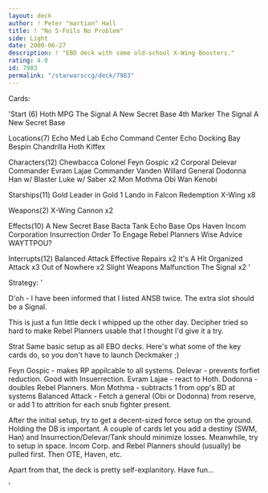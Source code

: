 ```yaml
---
layout: deck
author: ! Peter "martian" Hall
title: ! "No S-Foils No Problem"
side: Light
date: 2000-06-27
description: ! "EBO deck with some old-school X-Wing Boosters."
rating: 4.0
id: 7983
permalink: "/starwarsccg/deck/7983"
---
```

Cards: 

'Start (6)
Hoth MPG
The Signal
A New Secret Base
4th Marker
The Signal
A New Secret Base

Locations(7)
Echo Med Lab
Echo Command Center
Echo Docking Bay
Bespin
Chandrilla
Hoth
Kiffex

Characters(12)
Chewbacca
Colonel Feyn Gospic x2
Corporal Delevar
Commander Evram Lajae
Commander Vanden Willard
General Dodonna
Han w/ Blaster
Luke w/ Saber x2
Mon Mothma
Obi Wan Kenobi

Starships(11)
Gold Leader in Gold 1
Lando in Falcon
Redemption
X-Wing x8

Weapons(2)
X-Wing Cannon x2

Effects(10)
A New Secret Base
Bacta Tank
Echo Base Ops
Haven
Incom Corporation
Insurrection
Order To Engage
Rebel Planners
Wise Advice
WAYTTPOU?

Interrupts(12)
Balanced Attack
Effective Repairs x2
It's A Hit
Organized Attack x3
Out of Nowhere x2
Slight Weapons Malfunction
The Signal x2
'

Strategy: '

D'oh - I have been informed that I listed ANSB twice. The extra slot should be a Signal.

This is just a fun little deck I whipped up the other day. Decipher tried so hard to make Rebel Planners usable that I thought I'd give it a try.

Strat
Same basic setup as all EBO decks. Here's what some of the key cards do, so you don't have to launch Deckmaker ;)

Feyn Gospic - makes RP appilcable to all systems.
Delevar -  prevents forfiet reduction. Good with Insuerrection.
Evram Lajae - react to Hoth.
Dodonna - doubles Rebel Planners.
Mon Mothma - subtracts 1 from opp's BD at systems
Balanced Attack - Fetch a general (Obi or Dodonna) from reserve, or add 1 to attrition for each snub fighter present.

After the initial setup, try to get a decent-sized force setup on the ground. Holding the DB is important. A couple of cards let you add a destiny (SWM, Han) and Insurrection/Delevar/Tank should minimize losses. Meanwhile, try to setup in space. Incom Corp. and Rebel Planners should (usually) be pulled first. Then OTE, Haven, etc.

Apart from that, the deck is pretty self-explanitory. Have fun...





'
